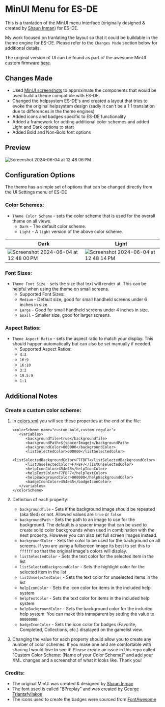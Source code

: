 # MinUI Menu for ES-DE

This is a tranlation of the MinUI menu interface (originally designed & created by [Shaun Inman](https://github.com/shauninman/)) for ES-DE.

My work focused on tranlating the layout so that it could be buildable in the theme engine for ES-DE.  Please refer to the `Changes Made` section below for additional details. 

The original version of UI can be found as part of the awesome MinUI custom firmware [here](https://github.com/shauninman/MinUI).

## Changes Made

- Used [MinUI screenshots](https://raw.githubusercontent.com/shauninman/MinUI/main/github/minui-main.png) to approximate the components that would be used build a theme compatible with ES-DE.
- Changed the helpsystem ES-DE's and created a layout that tries to evoke the original helpsystem design (sadly it can't be a 1:1 translation due to differences in the theme engines)
- Added icons and badges specific to ES-DE functionality
- Added a framework for adding additional color schemes and added Light and Dark options to start
- Added Bold and Non-Bold font options

## **Preview**

![Screenshot 2024-06-04 at 12 48 06 PM](https://github.com/anthonycaccese/miniui-menu-es-de/assets/1454947/b7d83e0c-c66d-41f0-bc78-5a8bc78ff3b5)

## **Configuration Options**

The theme has a simple set of options that can be changed directly from the UI Settings menu of ES-DE 

### **Color Schemes:**

- `Theme Color Scheme` - sets the color scheme that is used for the overall theme on all views.
   - `Dark` - The default color scheme. 
   - `Light` - A `light` version of the above color scheme.
 
| Dark | Light |
|----|----|
| ![Screenshot 2024-06-04 at 12 48 00 PM](https://github.com/anthonycaccese/miniui-menu-es-de/assets/1454947/35e60b4e-78b0-417f-bdc0-3c85e9c580e8) | ![Screenshot 2024-06-04 at 12 48 14 PM](https://github.com/anthonycaccese/miniui-menu-es-de/assets/1454947/63566ff2-6968-4f55-b8dc-a22a1e4a6b89) |

### **Font Sizes:**

- `Theme Font Size` - sets the size that text will render at. This can be helpful when using the theme on small screens.
   - Supported Font Sizes:
   - `Medium` - Default size, good for small handheld screens under 6 inches in size.
   - `Large` - Good for small handheld screens under 4 inches in size.
   - `Small` - Smaller size, good for larger screens.

### **Aspect Ratios:**

- `Theme Aspect Ratio` - sets the aspect ratio to match your display. This should happen automatically but can also be set manually if needed.
   - Supported Aspect Ratios:
   - `4:3`
   - `16:9`
   - `16:10`
   - `3:2`
   - `19.5:9`
   - `1:1`
 
## Additional Notes

### **Create a custom color scheme:**

1) In [colors.xml](https://github.com/anthonycaccese/miniui-menu-es-de/blob/main/colors.xml) you will see these properties at the end of the file:
   ```
   <colorScheme name="custom-bold,custom-regular">
      <variables>
         <backgroundTile>true</backgroundTile>
         <backgroundPath>${spacerImage}</backgroundPath>
         <backgroundColor>000000</backgroundColor>
         <listSelectedColor>000000</listSelectedColor>
         <listSelectedBackgroundColor>F7FBF7</listSelectedBackgroundColor>
         <listUnselectedColor>F7FBF7</listUnselectedColor>
         <helpIconColor>454e45</helpIconColor>
         <helpTextColor>F7FBF7</helpTextColor>
         <helpBackgroundColor>000000</helpBackgroundColor>
         <badgeIconColor>454e45</badgeIconColor>
      </variables>
   </colorScheme>
   ```
   
2) Definition of each property:
   - `backgroundTile` - Sets if the background image should be repeated (aka tiled) or not.  Allowed values are `true` or `false`
   - `backgroundPath` - Sets the path to an image to use for the background.  The default is a spacer image that can be used to create solid color backgrounds when used in combination with the next property.  However you can also set full screen images instead.
   - `backgroundColor` - Sets the color to be used for the background on all screens.  If you are using a fullscreen image its best to set this to `ffffff` so that the original image's colors will display.
   - `listSelectedColor` - Sets the text color for the selected item in the list
   - `listSelectedBackgroundColor` - Sets the highlight color for the selected item in the list
   - `listUnselectedColor` - Sets the text color for unselected items in the list
   - `helpIconColor` - Sets the icon color for items in the included help system
   - `helpTextColor` - Sets the text color for items in the included help system
   - `helpBackgroundColor` - Sets the background color for the included help system.  You can make this transparent by setting the value to `00000000`
   - `badgeIconColor` - Sets the icon color for badges (Favorite, Completed, Collections, etc.) displayed on the gamelist view.
  
3) Changing the value for each property should allow you to create any number of color schemes.  If you make one and are comfortable with sharing I would love to see it!  Please create an issue in this repo called "Custom Color Scheme: [Name of your Color Scheme]" and add your XML changes and a screenshot of what it looks like.  Thank you!

### **Credits:**

- The original MinUI was created & designed by [Shaun Inman](https://github.com/shauninman/)
- The font used is called "BPreplay" and was created by [George Triantafyllakos](https://backpacker.gr/)
- The icons used to create the badges were sourced from [FontAwesome](https://fontawesome.com/search?o=r&m=free)
